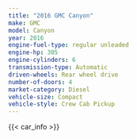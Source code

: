 ```yaml
---
title: "2016 GMC Canyon"
make: GMC
model: Canyon
year: 2016
engine-fuel-type: regular unleaded
engine-hp: 305
engine-cylinders: 6
transmission-type: Automatic
driven-wheels: Rear wheel drive
number-of-doors: 4
market-category: Diesel
vehicle-size: Compact
vehicle-style: Crew Cab Pickup
---
```


{{< car_info >}}
